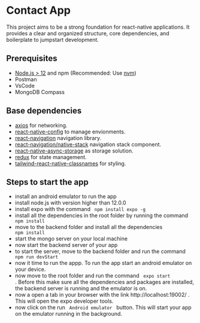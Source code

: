 # Contact App

This project aims to be a strong foundation for react-native applications. It provides a clear and organized structure, core dependencies, and boilerplate to jumpstart development.

## Prerequisites

-   [Node.js > 12](https://nodejs.org) and npm (Recommended: Use [nvm](https://github.com/nvm-sh/nvm))
-   Postman
-   VsCode
-   MongoDB Compass

## Base dependencies

-   [axios](https://github.com/axios/axios) for networking.
-   [react-native-config](https://github.com/luggit/react-native-config) to manage envionments.
-   [react-navigation](https://reactnavigation.org/) navigation library.
-   [react-navigation/native-stack](https://reactnavigation.org/) navigation stack component.
-   [react-native-async-storage](https://github.com/react-native-async-storage/async-storage) as storage solution.
-   [redux](https://redux.js.org/) for state management.
-   [tailwind-react-native-classnames](https://github.com/jaredh159/tailwind-react-native-classnames) for styling.

## Steps to start the app

-   install an android emulator to run the app
-   install node.js with version higher than 12.0.0
-   install expo with the command <code> npm install expo -g </code>
-   install all the dependencies in the root folder by running the command <code> npm install </code>
-   move to the backend folder and install all the dependencies <code> npm install </code>
-   start the mongo server on your local machine
-   now start the backend server of your app
-   to start the server, move to the backend folder and run the command <code> npm run devStart </code>
-   now it time to run the appp. To run the app start an android emulator on your device.
-   now move to the root folder and run the command <code> expo start </code> . Before this make sure all the dependencies and packages are installed, the backend server is         running and the emulator is on.
-   now a open a tab in your browser with the link <link> http://localhost:19002/ </link> . This will open the expo developer tools.
-   now click on the run <code> Android emulator </code> button. This will start your app on the emulator running in the background.
